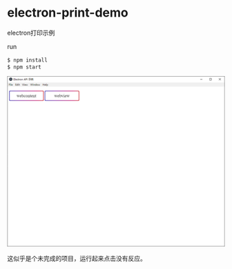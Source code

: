 # electron-print-demo
electron打印示例

run 
```
$ npm install
$ npm start
```

![image](doc/image1.png)


这似乎是个未完成的项目，运行起来点击没有反应。




